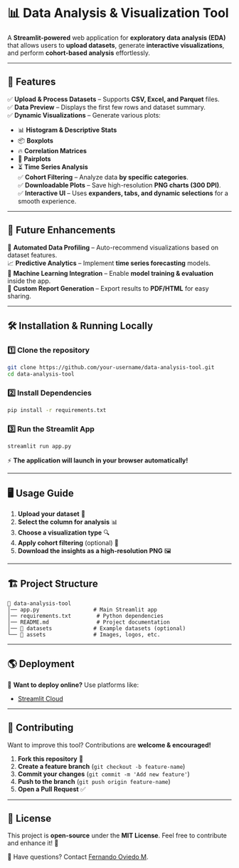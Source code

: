 # 📊 Data Analysis & Visualization Tool

A **Streamlit-powered** web application for **exploratory data analysis (EDA)** that allows users to **upload datasets**, generate **interactive visualizations**, and perform **cohort-based analysis** effortlessly.

---

## 🚀 Features

✅ **Upload & Process Datasets** – Supports **CSV, Excel, and Parquet** files.  
✅ **Data Preview** – Displays the first few rows and dataset summary.  
✅ **Dynamic Visualizations** – Generate various plots:
   - 📊 **Histogram & Descriptive Stats**  
   - 📦 **Boxplots**  
   - 🔥 **Correlation Matrices**  
   - 🔗 **Pairplots**  
   - ⏳ **Time Series Analysis**  
✅ **Cohort Filtering** – Analyze data **by specific categories**.  
✅ **Downloadable Plots** – Save high-resolution **PNG charts (300 DPI)**.  
✅ **Interactive UI** – Uses **expanders, tabs, and dynamic selections** for a smooth experience.

---

## 📌 Future Enhancements

🚀 **Automated Data Profiling** – Auto-recommend visualizations based on dataset features.  
📈 **Predictive Analytics** – Implement **time series forecasting** models.  
🤖 **Machine Learning Integration** – Enable **model training & evaluation** inside the app.  
📑 **Custom Report Generation** – Export results to **PDF/HTML** for easy sharing.

---

## 🛠 Installation & Running Locally

### **1️⃣ Clone the repository**
```bash
git clone https://github.com/your-username/data-analysis-tool.git
cd data-analysis-tool
```

### **2️⃣ Install Dependencies**
```bash
pip install -r requirements.txt
```

### **3️⃣ Run the Streamlit App**
```bash
streamlit run app.py
```

⚡ **The application will launch in your browser automatically!**

---

## 🖥️ Usage Guide

1. **Upload your dataset** 📂
2. **Select the column for analysis** 📊
3. **Choose a visualization type** 🔍
4. **Apply cohort filtering** (optional) 🎯
5. **Download the insights as a high-resolution PNG** 🖼️

---

## 🏗️ Project Structure

```
📁 data-analysis-tool
│── app.py                 # Main Streamlit app
│── requirements.txt        # Python dependencies
│── README.md               # Project documentation
│── 📂 datasets             # Example datasets (optional)
└── 📂 assets               # Images, logos, etc.
```

---

## 🌎 Deployment

🚀 **Want to deploy online?** Use platforms like:
- [Streamlit Cloud](https://share.streamlit.io)
  
---

## 🤝 Contributing

Want to improve this tool? Contributions are **welcome & encouraged!**

1. **Fork this repository** 🍴
2. **Create a feature branch** (`git checkout -b feature-name`)
3. **Commit your changes** (`git commit -m 'Add new feature'`)
4. **Push to the branch** (`git push origin feature-name`)
5. **Open a Pull Request** ✅

---

## 🔖 License

This project is **open-source** under the **MIT License**. Feel free to contribute and enhance it! 🚀

📧 Have questions? Contact [Fernando Oviedo M](mailto:fernando.ov@outlook.com).

